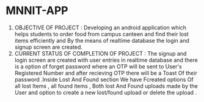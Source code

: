 # MNNIT-APP
1. OBJECTIVE OF PROJECT :  Developing an android application which helps students to order food from campus canteen and find their lost items efficiently and
By the means of realtime database the login and signup screen are created.
2. CURRENT STATUS OF COMPLETION OF PROJECT : The signup and login screen are created with user entries in realtime database and there is a option of forget password where an OTP will be sent to User's Registered Number and after recieving OTP there will be a Toast Of their password .Inside Lost And Found section We have Fcreated options Of all lost Items , all found items , Both lost And Found uploads made by the User and option to create a new lost/found upload or delete the upload .
